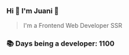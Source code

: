 ### Hi 👋 I&#39;m Juani 🦁

> I&#39;m a Frontend Web Developer SSR

### 📚 Days being a developer: 1100
